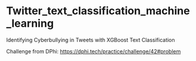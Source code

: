 # Twitter_text_classification_machine_learning
Identifying Cyberbullying in Tweets with XGBoost Text Classification

Challenge from DPhi: https://dphi.tech/practice/challenge/42#problem

